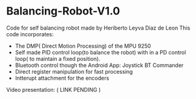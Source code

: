 # Balancing-Robot-V1.0
Code for self balancing robot made by Heriberto Leyva Diaz de Leon 
This code incorporates: 
- The DMP( Direct Motion Processing)  of the MPU 9250
- Self made PID control loop(to balance the robot) with in a PD control loop( to maintain a fixed position).
- Bluetooth control though the Android App: Joystick BT Commander
- Direct register manipulation for fast processing 
- Intterupt attachment for the encoders 

Video presentation: ( LINK PENDING )



